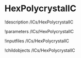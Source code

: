 <!-- MOOSE Documentation Stub: Remove this when content is added. -->

# HexPolycrystalIC
!description /ICs/HexPolycrystalIC

!parameters /ICs/HexPolycrystalIC

!inputfiles /ICs/HexPolycrystalIC

!childobjects /ICs/HexPolycrystalIC
